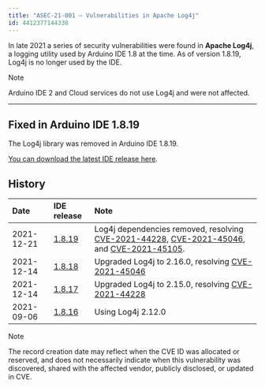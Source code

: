 ```yaml
---
title: "ASEC-21-001 – Vulnerabilities in Apache Log4j"
id: 4412377144338
---
```


In late 2021 a series of security vulnerabilities were found in **Apache Log4j**, a logging utility used by Arduino IDE 1.8 at the time. As of version 1.8.19, Log4j is no longer used by the IDE.

> [!NOTE]
> Arduino IDE 2 and Cloud services do not use Log4j and were not affected.

---

## Fixed in Arduino IDE 1.8.19

The Log4j library was removed in Arduino IDE 1.8.19.

[You can download the latest IDE release here](https://www.arduino.cc/en/software).

## History

| Date        | IDE release                                                                     | Note                                                                                                                                                                                                                                                                                        |
|:------------|:--------------------------------------------------------------------------------|:--------------------------------------------------------------------------------------------------------------------------------------------------------------------------------------------------------------------------------------------------------------------------------------------|
| 2021-12-21  | [1.8.19](https://github.com/arduino/Arduino/releases/tag/1.8.19)                | Log4j dependencies removed, resolving [CVE-2021-44228](https://cve.mitre.org/cgi-bin/cvename.cgi?name=CVE-2021-44228), [CVE-2021-45046](https://cve.mitre.org/cgi-bin/cvename.cgi?name=CVE-2021-45046), and [CVE-2021-45105](https://cve.mitre.org/cgi-bin/cvename.cgi?name=CVE-2021-45105). |
| 2021-12-14  | [1.8.18](https://github.com/arduino/Arduino/releases/tag/1.8.18)                | Upgraded Log4j to 2.16.0, resolving [CVE-2021-45046](https://cve.mitre.org/cgi-bin/cvename.cgi?name=CVE-2021-45046)                                                                                                                                                                         |
| 2021-12-14  | [1.8.17](https://github.com/arduino/Arduino/releases/tag/1.8.17)                | Upgraded Log4j to 2.15.0, resolving [CVE-2021-44228](https://cve.mitre.org/cgi-bin/cvename.cgi?name=CVE-2021-44228)                                                                                                                                                                         |
| 2021-09-06  | [1.8.16](https://github.com/arduino/Arduino/releases/tag/1.8.16)                | Using Log4j 2.12.0                                                                                                                                                                                                                                                                          |

> [!NOTE]
> The record creation date may reflect when the CVE ID was allocated or reserved, and does not necessarily indicate when this vulnerability was discovered, shared with the affected vendor, publicly disclosed, or updated in CVE.
